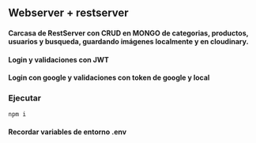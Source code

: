 ## Webserver + restserver

#### Carcasa de RestServer con CRUD en MONGO de categorias, productos, usuarios y busqueda, guardando imágenes localmente y en cloudinary.

#### Login y validaciones con JWT
#### Login con google y validaciones con token de google y local

### Ejecutar 

``````````
npm i 
``````````
#### Recordar variables de entorno .env
